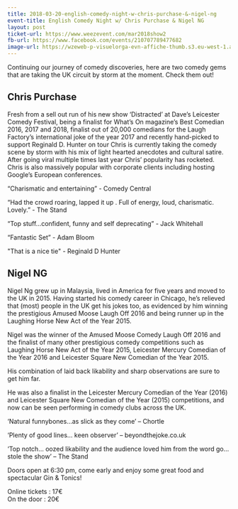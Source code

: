 ```yaml
---
title: 2018-03-20-english-comedy-night-w-chris-purchase-&-nigel-ng
event-title: English Comedy Night w/ Chris Purchase & Nigel NG
layout: post
ticket-url: https://www.weezevent.com/mar2018show2
fb-url: https://www.facebook.com/events/210707789477682
image-url: https://wzeweb-p-visuelorga-evn-affiche-thumb.s3.eu-west-1.amazonaws.com/affiche_312487.thumb53700.1520166463.jpg
---
```

Continuing our journey of comedy discoveries, here are two comedy gems that are taking the UK circuit by storm at the moment. Check them out!

## Chris Purchase

Fresh from a sell out run of his new show ‘Distracted’ at Dave’s Leicester Comedy Festival, being a finalist for What’s On magazine’s Best Comedian 2016, 2017 and 2018, finalist out of 20,000 comedians for the Laugh Factory’s international joke of the year 2017 and recently hand-picked to support Reginald D. Hunter on tour Chris is currently taking the comedy scene by storm with his mix of light hearted anecdotes and cultural satire. After going viral multiple times last year Chris’ popularity has rocketed. Chris is also massively popular with corporate clients including hosting Google’s European conferences.

“Charismatic and entertaining” - Comedy Central

“Had the crowd roaring, lapped it up . Full of energy, loud, charismatic. Lovely.” - The Stand

“Top stuff...confident, funny and self deprecating” - Jack Whitehall

“Fantastic Set” - Adam Bloom

"That is a nice tie" - Reginald D Hunter

## Nigel NG

Nigel Ng grew up in Malaysia, lived in America for five years and moved to the UK in 2015. Having started his comedy career in Chicago, he’s relieved that (most) people in the UK get his jokes too, as evidenced by him winning the prestigious Amused Moose Laugh Off 2016 and being runner up in the Laughing Horse New Act of the Year 2015.

Nigel was the winner of the Amused Moose Comedy Laugh Off 2016 and the finalist of many other prestigious comedy competitions such as Laughing Horse New Act of the Year 2015, Leicester Mercury Comedian of the Year 2016 and Leicester Square New Comedian of the Year 2015.

His combination of laid back likability and sharp observations are sure to get him far.

He was also a finalist in the Leicester Mercury Comedian of the Year (2016) and Leicester Square New Comedian of the Year (2015) competitions, and now can be seen performing in comedy clubs across the UK.

‘Natural funnybones…as slick as they come’ – Chortle

‘Plenty of good lines… keen observer’ – beyondthejoke.co.uk

‘Top notch… oozed likability and the audience loved him from the word go… stole the show’ – The Stand

Doors open at 6:30 pm, come early and enjoy some great food and spectacular Gin & Tonics!

Online tickets : 17€  
On the door : 20€